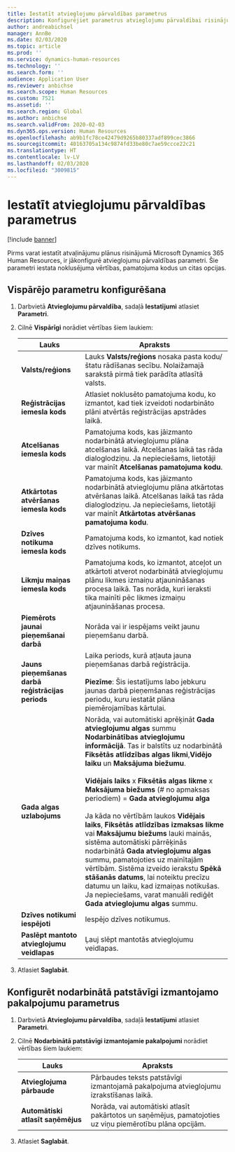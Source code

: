 ```yaml
---
title: Iestatīt atvieglojumu pārvaldības parametrus
description: Konfigurējiet parametrus atvieglojumu pārvaldībai risinājumā Microsoft Dynamics 365 Human Resources.
author: andreabichsel
manager: AnnBe
ms.date: 02/03/2020
ms.topic: article
ms.prod: ''
ms.service: dynamics-human-resources
ms.technology: ''
ms.search.form: ''
audience: Application User
ms.reviewer: anbichse
ms.search.scope: Human Resources
ms.custom: 7521
ms.assetid: ''
ms.search.region: Global
ms.author: anbichse
ms.search.validFrom: 2020-02-03
ms.dyn365.ops.version: Human Resources
ms.openlocfilehash: ab9b1fc78ce42479d9265b80337adf899cec3866
ms.sourcegitcommit: 40163705a134c9874fd33be80c7ae59ccce22c21
ms.translationtype: HT
ms.contentlocale: lv-LV
ms.lasthandoff: 02/03/2020
ms.locfileid: "3009815"
---
```

# <a name="set-benefits-management-parameters"></a>Iestatīt atvieglojumu pārvaldības parametrus

[!include [banner](includes/preview-feature.md)]

Pirms varat iestatīt atvaļinājumu plānus risinājumā Microsoft Dynamics 365 Human Resources, ir jākonfigurē atvieglojumu pārvaldības parametri. Šie parametri iestata noklusējuma vērtības, pamatojuma kodus un citas opcijas.

## <a name="configure-general-parameters"></a>Vispārējo parametru konfigurēšana

1. Darbvietā **Atvieglojumu pārvaldība**, sadaļā **Iestatījumi** atlasiet **Parametri**.

2. Cilnē **Vispārīgi** norādiet vērtības šiem laukiem:

   | Lauks | Apraksts |
   | --- | --- |
   | **Valsts/reģions** | Lauks **Valsts/reģions** nosaka pasta kodu/štatu rādīšanas secību. Nolaižamajā sarakstā pirmā tiek parādīta atlasītā valsts. |
   | **Reģistrācijas iemesla kods** | Atlasiet noklusēto pamatojuma kodu, ko izmantot, kad tiek izveidoti nodarbināto plāni atvērtās reģistrācijas apstrādes laikā. |
   | **Atcelšanas iemesla kods** | Pamatojuma kods, kas jāizmanto nodarbinātā atvieglojumu plāna atcelšanas laikā. Atcelšanas laikā tas rāda dialoglodziņu. Ja nepieciešams, lietotāji var mainīt **Atcelšanas pamatojuma kodu**. |
   | **Atkārtotas atvēršanas iemesla kods** | Pamatojuma kods, kas jāizmanto nodarbinātā atvieglojumu plāna atkārtotas atvēršanas laikā. Atcelšanas laikā tas rāda dialoglodziņu. Ja nepieciešams, lietotāji var mainīt **Atkārtotas atvēršanas pamatojuma kodu**. | 
   | **Dzīves notikuma iemesla kods** | Pamatojuma kods, ko izmantot, kad notiek dzīves notikums. |
   | **Likmju maiņas iemesla kods** | Pamatojuma kods, ko izmantot, atceļot un atkārtoti atverot nodarbinātā atvieglojumu plānu likmes izmaiņu atjaunināšanas procesa laikā. Tas norāda, kuri ieraksti tika mainīti pēc likmes izmaiņu atjaunināšanas procesa. |
   | **Piemērots jaunai pieņemšanai darbā** | Norāda vai ir iespējams veikt jaunu pieņemšanu darbā. |
   | **Jauns pieņemšanas darbā reģistrācijas periods** | Laika periods, kurā atļauta jauna pieņemšanas darbā reģistrācija.</br></br>**Piezīme**: Šis iestatījums labo jebkuru jaunas darbā pieņemšanas reģistrācijas periodu, kuru iestatāt plāna piemērojamības kārtulai. | 
   | **Gada algas uzlabojums** | Norāda, vai automātiski aprēķināt **Gada atvieglojumu algas** summu **Nodarbinātības atvieglojumu informācijā**. Tas ir balstīts uz nodarbinātā **Fiksētās atlīdzības algas likmi**,**Vidējo laiku** un **Maksājuma biežumu**.</br></br>**Vidējais laiks** x **Fiksētās algas likme** x **Maksājuma biežums** (# no apmaksas periodiem) = **Gada atvieglojumu alga** </br></br>Ja kāda no vērtībām laukos **Vidējais laiks**, **Fiksētās atlīdzības izmaksas likme** vai **Maksājumu biežums** lauki mainās, sistēma automātiski pārrēķinās nodarbinātā **Gada atvieglojumu algas** summu, pamatojoties uz mainītajām vērtībām. Sistēma izveido ierakstu **Spēkā stāšanās datums**, lai noteiktu precīzu datumu un laiku, kad izmaiņas notikušas. Ja nepieciešams, varat manuāli rediģēt **Gada atvieglojumu algas** summu. |
   | **Dzīves notikumi iespējoti** | Iespējo dzīves notikumus. |
   | **Paslēpt mantoto atvieglojumu veidlapas** | Ļauj slēpt mantotās atvieglojumu veidlapas. |

3. Atlasiet **Saglabāt**.

## <a name="configure-employee-self-service-parameters"></a>Konfigurēt nodarbinātā patstāvīgi izmantojamo pakalpojumu parametrus

1. Darbvietā **Atvieglojumu pārvaldība**, sadaļā **Iestatījumi** atlasiet **Parametri**.

2. Cilnē **Nodarbinātā patstāvīgi izmantojamie pakalpojumi** norādiet vērtības šiem laukiem:

   | Lauks | Apraksts |
   | --- | --- |
   | **Atvieglojuma pārbaude** | Pārbaudes teksts patstāvīgi izmantojamā pakalpojuma atvieglojumu izrakstīšanas laikā. |
   | **Automātiski atlasīt saņēmējus** | Norāda, vai automātiski atlasīt pakārtotos un saņēmējus, pamatojoties uz viņu piemērotību plāna opcijām. |

3. Atlasiet **Saglabāt**.
